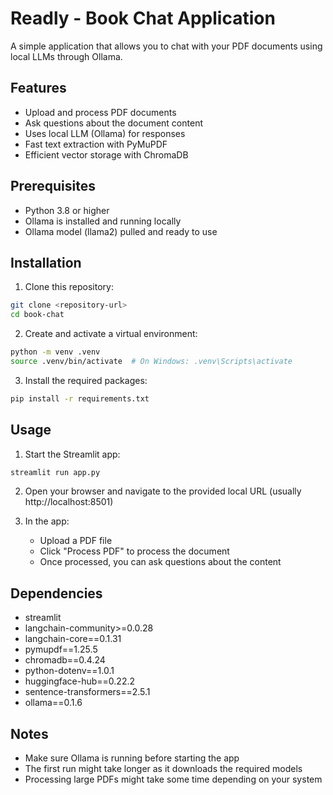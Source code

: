 # Readly - Book Chat Application
 
A simple application that allows you to chat with your PDF documents using local LLMs through Ollama.

## Features

- Upload and process PDF documents
- Ask questions about the document content
- Uses local LLM (Ollama) for responses
- Fast text extraction with PyMuPDF
- Efficient vector storage with ChromaDB

## Prerequisites

- Python 3.8 or higher
- Ollama is installed and running locally
- Ollama model (llama2) pulled and ready to use

## Installation

1. Clone this repository:
```bash
git clone <repository-url>
cd book-chat
```

2. Create and activate a virtual environment:
```bash
python -m venv .venv
source .venv/bin/activate  # On Windows: .venv\Scripts\activate
```

3. Install the required packages:
```bash
pip install -r requirements.txt
```

## Usage

1. Start the Streamlit app:
```bash
streamlit run app.py
```

2. Open your browser and navigate to the provided local URL (usually http://localhost:8501)

3. In the app:
   - Upload a PDF file
   - Click "Process PDF" to process the document
   - Once processed, you can ask questions about the content

## Dependencies

- streamlit
- langchain-community>=0.0.28
- langchain-core==0.1.31
- pymupdf==1.25.5
- chromadb==0.4.24
- python-dotenv==1.0.1
- huggingface-hub==0.22.2
- sentence-transformers==2.5.1
- ollama==0.1.6

## Notes

- Make sure Ollama is running before starting the app
- The first run might take longer as it downloads the required models
- Processing large PDFs might take some time depending on your system 

